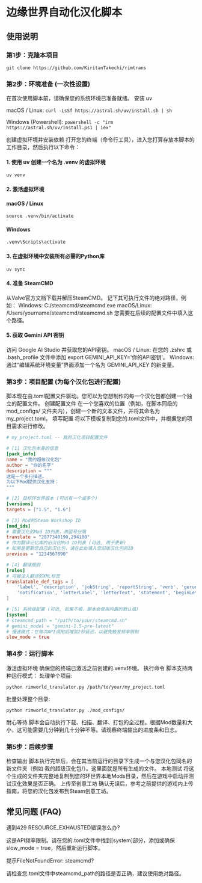 # 边缘世界自动化汉化脚本

## 使用说明

### 第1步：克隆本项目

`git clone https://github.com/KiritanTakechi/rimtrans`

### 第2步：环境准备 (一次性设置)

在首次使用脚本前，请确保您的系统环境已准备就绪。
安装 uv

macOS / Linux:
`curl -LsSf https://astral.sh/uv/install.sh | sh`


Windows (Powershell):
`powershell -c "irm https://astral.sh/uv/install.ps1 | iex"`


创建虚拟环境并安装依赖
打开您的终端（命令行工具），进入您打算存放本脚本的工作目录，然后执行以下命令：

#### 1. 使用 uv 创建一个名为 .venv 的虚拟环境
`uv venv`

#### 2. 激活虚拟环境
#### macOS / Linux
`source .venv/bin/activate`
#### Windows
`.venv\Scripts\activate`

#### 3. 在虚拟环境中安装所有必需的Python库
`uv sync`

#### 4. 准备 SteamCMD
从Valve官方文档下载并解压SteamCMD。
记下其可执行文件的绝对路径，例如：
Windows: C:/steamcmd/steamcmd.exe
macOS/Linux: /Users/yourname/steamcmd/steamcmd.sh
您需要在后续的配置文件中填入这个路径。

#### 5. 获取 Gemini API 密钥
访问 Google AI Studio 并获取您的API密钥。
macOS / Linux: 在您的 .zshrc 或 .bash_profile 文件中添加 export GEMINI_API_KEY='你的API密钥'。
Windows: 通过“编辑系统环境变量”界面添加一个名为 GEMINI_API_KEY 的新变量。

### 第3步：项目配置 (为每个汉化包进行配置)

脚本现在由.toml配置文件驱动。您可以为您想制作的每一个汉化包都创建一个独立的配置文件。
创建配置文件
在一个您喜欢的位置（例如，在脚本同级的 mod_configs/ 文件夹内），创建一个新的文本文件，并将其命名为 my_project.toml。
填写配置
将以下模板复制到您的.toml文件中，并根据您的项目需求进行修改。
```toml
# my_project.toml -- 我的汉化项目配置文件

# [1] 汉化包本身的信息
[pack_info]
name = "我的超级汉化包"
author = "你的名字"
description = """
这是一个多行描述。
为以下Mod提供汉化支持：
"""

# [2] 目标环世界版本 (可以有一个或多个)
[versions]
targets = ["1.5", "1.6"]

# [3] Mod的Steam Workshop ID
[mod_ids]
# 需要汉化的Mod ID列表，用逗号分隔
translate = "2877340190,294100"
# 作为翻译记忆库的旧汉化Mod ID列表 (可选, 用于更新)
# 如果是更新您自己的汉化包，请在此处填入您旧版汉化包的ID
previous = "1234567890"

# [4] 翻译规则
[rules]
# 可被注入翻译的XML标签
translatable_def_tags = [
    'label', 'description', 'jobString', 'reportString', 'verb', 'gerund',
    'notification', 'letterLabel', 'letterText', 'statement', 'beginLetter',
]

# [5] 系统级配置 (可选, 如果不填，脚本会使用内置的默认值)
[system]
# steamcmd_path = "/path/to/your/steamcmd.sh"
# gemini_model = "gemini-1.5-pro-latest"
# 慢速模式：在每次API调用后增加2秒延迟，以避免触发频率限制
slow_mode = true
```


### 第4步：运行脚本

激活虚拟环境
确保您的终端已激活之前创建的.venv环境。
执行命令
脚本支持两种运行模式：
处理单个项目:

`python rimworld_translator.py /path/to/your/my_project.toml`

批量处理整个目录:

`python rimworld_translator.py ./mod_configs/`

耐心等待
脚本会自动执行下载、扫描、翻译、打包的全过程。根据Mod数量和大小，这可能需要几分钟到几十分钟不等。请观察终端输出的进度条和日志。

### 第5步：后续步骤

检查输出
脚本执行完毕后，会在其当前运行的目录下生成一个与您汉化包同名的新文件夹（例如 我的超级汉化包/）。这里面就是所有生成的文件。
本地测试
将这个生成的文件夹完整地复制到您的环世界本地Mods目录，然后在游戏中启动并测试汉化效果是否正确。
上传至创意工坊
确认无误后，参考之前提供的游戏内上传指南，将您的汉化包发布到Steam创意工坊。

## 常见问题 (FAQ)

遇到429 RESOURCE_EXHAUSTED错误怎么办?

这是API频率限制。请在您的.toml文件中找到[system]部分，添加或确保slow_mode = true，然后重新运行脚本。

提示FileNotFoundError: steamcmd?

请检查您.toml文件中steamcmd_path的路径是否正确，建议使用绝对路径。